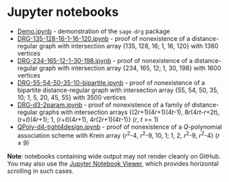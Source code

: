 # Jupyter notebooks

* [Demo.ipynb](Demo.ipynb) - demonstration of the `sage-drg` package
* [DRG-135-128-16-1-16-120.ipynb](DRG-135-128-16-1-16-120.ipynb) - proof of nonexistence of a distance-regular graph with intersection array {135, 128, 16; 1, 16, 120} with 1360 vertices
* [DRG-234-165-12-1-30-198.ipynb](DRG-234-165-12-1-30-198.ipynb) - proof of nonexistence of a distance-regular graph with intersection array {234, 165, 12; 1, 30, 198} with 1600 vertices
* [DRG-55-54-50-35-10-bipartite.ipynb](DRG-55-54-50-35-10-bipartite.ipynb) - proof of nonexistence of a bipartite distance-regular graph with intersection array {55, 54, 50, 35, 10; 1, 5, 20, 45, 55} with 3500 vertices
* [DRG-d3-2param.ipynb](DRG-d3-2param.ipynb) - proof of nonexistence of a family of distance-regular graphs with intersection arrays {(2*r*+1)(4*r*+1)(4*t*-1), 8*r*(4*rt*-*r*+2*t*), (*r*+*t*)(4*r*+1); 1, (*r*+*t*)(4*r*+1), 4*r*(2*r*+1)(4*t*-1)} (*r*, *t* >= 1)
* [QPoly-d4-tight4design.ipynb](QPoly-d4-tight4design.ipynb) - proof of nonexistence of a *Q*-polynomial association scheme with Krein array {*r*<sup>2</sup>-4, *r*<sup>2</sup>-9, 10, 1; 1, 2, *r*<sup>2</sup>-9, *r*<sup>2</sup>-4} (*r* ≠ 9)

**Note**: notebooks containing wide output may not render cleanly on GitHub.
You may also use the [Jupyter Notebook Viewer](https://nbviewer.jupyter.org/github/jaanos/sage-drg/tree/master/jupyter/), which provides horizontal scrolling in such cases.
